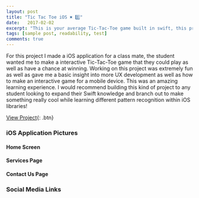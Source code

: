 ```yaml
---
layout: post
title: "Tic Tac Toe iOS ✖️ 0️⃣"
date:   2017-02-02
excerpt: "This is your average Tic-Tac-Toe game built in swift, this project was built as part of a in class for a mobile development course. I found this to be a great learning experience on patterns and how to get Swift code to recognize them"
tags: [sample post, readability, test]
comments: true
---
```


For this project I made a iOS application for a class mate, the student wanted me to make a interactive Tic-Tac-Toe game that they could play as well as have a chance at winning. Working on this project was extremely fun as well as gave me a basic insight into more UX development as well as how to make an interactive game for a mobile device. This was an amazing learning experience. I would recommend building this kind of project to any student looking to expand their Swift knowledge and branch out to make something really cool while learning different pattern recognition within iOS libraries!

[View Project](https://github.com/ImranJuma/TicTacToeiOS){: .btn}

### iOS Application Pictures

#### Home Screen

#### Services Page

#### Contact Us Page

### Social Media Links
